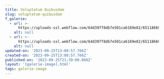 ```yaml
---
title: Voluptatum Quibusdam
slug: voluptatum-quibusdam
f_galerie:
  - url: >-
      https://uploads-ssl.webflow.com/64d397f8db7e501ca6169e82/651186694d7f47e749427c78_image1.jpeg
    alt: null
  - url: >-
      https://uploads-ssl.webflow.com/64d397f8db7e501ca6169e82/651186694d7f47e749427c75_image7.jpeg
    alt: null
updated-on: '2023-09-25T13:08:57.766Z'
created-on: '2023-09-25T13:08:57.766Z'
published-on: '2023-09-25T21:39:00.866Z'
layout: '[galerie-image].html'
tags: galerie-image
---
```



